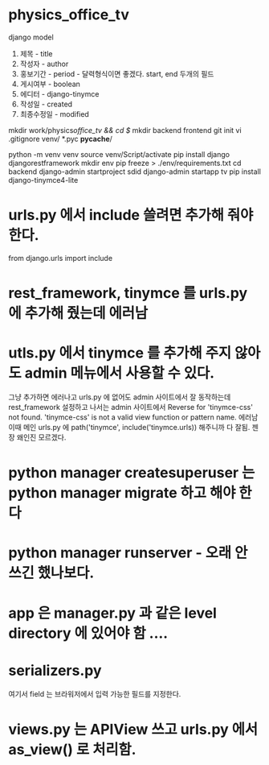 # physics_office_tv

django model

1. 제목 - title
2. 작성자 - author
3. 홍보기간 - period - 달력형식이면 좋겠다. start, end 두개의 필드
4. 게시여부 - boolean
5. 에디터 - django-tinymce
6. 작성일 - created
7. 최종수정일 - modified

mkdir work/physics*office_tv && cd \$*
mkdir backend frontend
git init
vi .gitignore
venv/
\*.pyc
**pycache**/

python -m venv venv
source venv/Script/activate
pip install django djangorestframework
mkdir env
pip freeze > ./env/requirements.txt
cd backend
django-admin startproject sdid
django-admin startapp tv
pip install django-tinymce4-lite

# urls.py 에서 include 쓸려면 추가해 줘야 한다.

from django.urls import include

# rest_framework, tinymce 를 urls.py 에 추가해 줬는데 에러남

# utls.py 에서 tinymce 를 추가해 주지 않아도 admin 메뉴에서 사용할 수 있다.

그냥 추가하면 에러나고 urls.py 에 없어도 admin 사이트에서 잘 동작하는데 rest_framework 설정하고 나서는 admin 사이트에서
Reverse for 'tinymce-css' not found. 'tinymce-css' is not a valid view function or pattern name. 에러남
이때 메인 urls.py 에
path('tinymce', include('tinymce.urls))
해주니까 다 잘됨. 젠장 왜인진 모르겠다.

# python manager createsuperuser 는 python manager migrate 하고 해야 한다

# python manager runserver - 오래 안 쓰긴 했나보다.

# app 은 manager.py 과 같은 level directory 에 있어야 함 ....

# serializers.py

여기서 field 는 브라워저에서 입력 가능한 필드를 지정한다.

# views.py 는 APIView 쓰고 urls.py 에서 as_view() 로 처리함.
